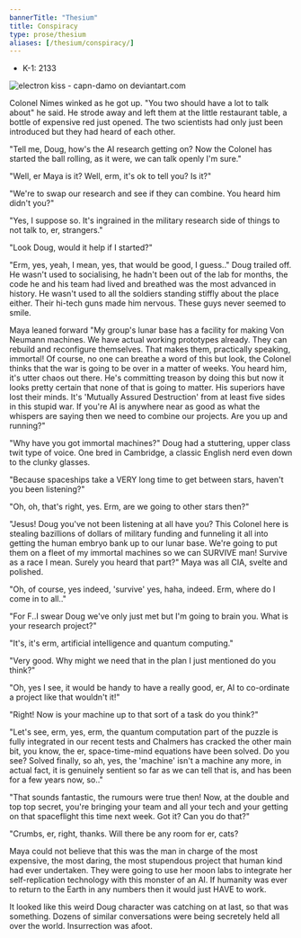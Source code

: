 ```yaml
---
bannerTitle: "Thesium" 
title: Conspiracy
type: prose/thesium
aliases: [/thesium/conspiracy/]
---
```


<div class="data">

- K-1: 2133

</div>

![electron kiss - capn-damo on deviantart.com](/images/thesium/electron-kiss.jpg)

Colonel Nimes winked as he got up. "You two should have a lot to talk about"
he said. He strode away and left them at the little restaurant table, a bottle
of expensive red just opened. The two scientists had only just been introduced
but they had heard of each other.

"Tell me, Doug, how's the AI research getting on? Now the Colonel has started
the ball rolling, as it were, we can talk openly I'm sure."

"Well, er Maya is it? Well, erm, it's ok to tell you? Is it?"

"We're to swap our research and see if they can combine. You heard him didn't
you?"

"Yes, I suppose so. It's ingrained in the military research side of things to
not talk to, er, strangers."

"Look Doug, would it help if I started?"

"Erm, yes, yeah, I mean, yes, that would be good, I guess.." Doug trailed off.
He wasn't used to socialising, he hadn't been out of the lab for months, the
code he and his team had lived and breathed was the most advanced in history.
He wasn't used to all the soldiers standing stiffly about the place either.
Their hi-tech guns made him nervous. These guys never seemed to smile.

Maya leaned forward "My group's lunar base has a facility for making Von
Neumann machines. We have actual working prototypes already. They can rebuild
and reconfigure themselves. That makes them, practically speaking, immortal! Of
course, no one can breathe a word of this but look, the Colonel thinks 
that the war is going to be over in a matter of weeks. You heard him, it's
utter chaos out there. He's committing treason by doing this but now it looks
pretty certain that none of that is going to matter. His superiors have lost
their minds. It's 'Mutually Assured Destruction' from at least five sides in
this stupid war. If you're AI is anywhere near as good as what the whispers are
saying then we need to combine our projects. Are you up and running?"

"Why have you got immortal machines?" Doug had a stuttering, upper class twit
type of voice. One bred in Cambridge, a classic English nerd even down to the
clunky glasses.

"Because spaceships take a VERY long time to get between stars, haven't you been
listening?"

"Oh, oh, that's right, yes. Erm, are we going to other stars then?"

"Jesus! Doug you've not been listening at all have you? This Colonel here is
stealing bazillions of dollars of military funding and funneling it all into
getting the human embryo bank up to our lunar base. We're going to put them on
a fleet of my immortal machines so we can SURVIVE man! Survive as a race I
mean. Surely you heard that part?" Maya was all CIA, svelte and polished.

"Oh, of course, yes indeed, 'survive' yes, haha, indeed. Erm, where do I come in
to all.."

"For F..I swear Doug we've only just met but I'm going to brain you. What is
your research project?"

"It's, it's erm, artificial intelligence and quantum computing."

"Very good. Why might we need that in the plan I just mentioned do you think?"

"Oh, yes I see, it would be handy to have a really good, er, AI to co-ordinate a
project like that wouldn't it!"

"Right! Now is your machine up to that sort of a task do you think?"

"Let's see, erm, yes, erm, the quantum computation part of the puzzle is fully
integrated in our recent tests and Chalmers has cracked the other main bit, you
know, the er, space-time-mind equations have been solved. Do you see? Solved
finally, so ah, yes, the 'machine' isn't a machine any more, in actual fact, it
is genuinely sentient so far as we can tell that is, and has been for a few
years now, so.."

"That sounds fantastic, the rumours were true then! Now, at the double and top
top secret, you're bringing your team and all your tech and your getting on that
spaceflight this time next week. Got it? Can you do that?"

"Crumbs, er, right, thanks. Will there be any room for er, cats?

Maya could not believe that this was the man in charge of the most expensive,
the most daring, the most stupendous project that human kind had ever
undertaken. They were going to use her moon labs to integrate her
self-replication technology with this monster of an AI. If humanity was ever to
return to the Earth in any numbers then it would just HAVE to work. 

It looked like this weird Doug character was catching on at last, so that was
something. Dozens of similar conversations were being secretely held all over
the world. Insurrection was afoot.


